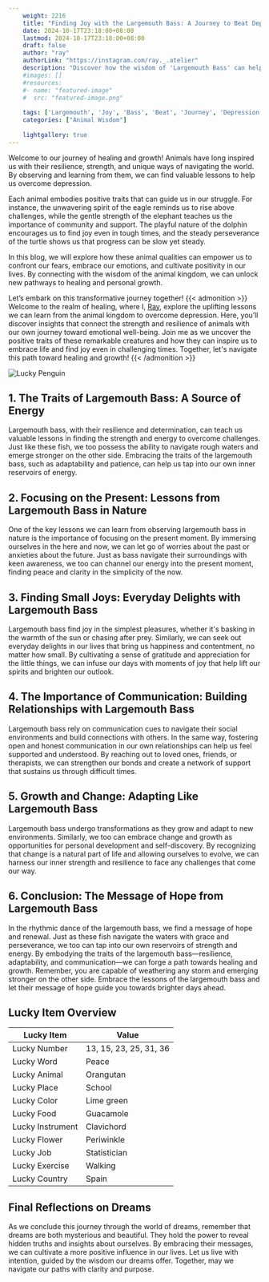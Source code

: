 ```yaml
---
    weight: 2216
    title: "Finding Joy with the Largemouth Bass: A Journey to Beat Depression"  # Assuming 'title' column exists
    date: 2024-10-17T23:18:00+08:00
    lastmod: 2024-10-17T23:18:00+08:00
    draft: false
    author: "ray"
    authorLink: "https://instagram.com/ray._.atelier"
    description: "Discover how the wisdom of 'Largemouth Bass' can help you overcome depression and find joy in your life journey."
    #images: []
    #resources:
    #- name: "featured-image"
    #  src: "featured-image.png"
    
    tags: ['Largemouth', 'Joy', 'Bass', 'Beat', 'Journey', 'Depression', 'Finding']
    categories: ["Animal Wisdom"]
    
    lightgallery: true
---
```

    
Welcome to our journey of healing and growth! Animals have long inspired us with their resilience, strength, and unique ways of navigating the world. By observing and learning from them, we can find valuable lessons to help us overcome depression.

Each animal embodies positive traits that can guide us in our struggle. For instance, the unwavering spirit of the eagle reminds us to rise above challenges, while the gentle strength of the elephant teaches us the importance of community and support. The playful nature of the dolphin encourages us to find joy even in tough times, and the steady perseverance of the turtle shows us that progress can be slow yet steady.

In this blog, we will explore how these animal qualities can empower us to confront our fears, embrace our emotions, and cultivate positivity in our lives. By connecting with the wisdom of the animal kingdom, we can unlock new pathways to healing and personal growth.

Let’s embark on this transformative journey together!
{{< admonition >}}
Welcome to the realm of healing, where I, [Ray](https://instagram.com/ray._.atelier), explore the uplifting lessons we can learn from the animal kingdom to overcome depression. Here, you’ll discover insights that connect the strength and resilience of animals with our own journey toward emotional well-being. Join me as we uncover the positive traits of these remarkable creatures and how they can inspire us to embrace life and find joy even in challenging times. Together, let's navigate this path toward healing and growth!
{{< /admonition >}}

![Lucky Penguin](https://cdn.pixabay.com/photo/2024/09/07/02/34/penguins-9028827_1280.jpg "Lucky Penguin")

## 1. The Traits of Largemouth Bass: A Source of Energy
Largemouth bass, with their resilience and determination, can teach us valuable lessons in finding the strength and energy to overcome challenges. Just like these fish, we too possess the ability to navigate rough waters and emerge stronger on the other side. Embracing the traits of the largemouth bass, such as adaptability and patience, can help us tap into our own inner reservoirs of energy.

## 2. Focusing on the Present: Lessons from Largemouth Bass in Nature
One of the key lessons we can learn from observing largemouth bass in nature is the importance of focusing on the present moment. By immersing ourselves in the here and now, we can let go of worries about the past or anxieties about the future. Just as bass navigate their surroundings with keen awareness, we too can channel our energy into the present moment, finding peace and clarity in the simplicity of the now.

## 3. Finding Small Joys: Everyday Delights with Largemouth Bass
Largemouth bass find joy in the simplest pleasures, whether it's basking in the warmth of the sun or chasing after prey. Similarly, we can seek out everyday delights in our lives that bring us happiness and contentment, no matter how small. By cultivating a sense of gratitude and appreciation for the little things, we can infuse our days with moments of joy that help lift our spirits and brighten our outlook.

## 4. The Importance of Communication: Building Relationships with Largemouth Bass
Largemouth bass rely on communication cues to navigate their social environments and build connections with others. In the same way, fostering open and honest communication in our own relationships can help us feel supported and understood. By reaching out to loved ones, friends, or therapists, we can strengthen our bonds and create a network of support that sustains us through difficult times.

## 5. Growth and Change: Adapting Like Largemouth Bass
Largemouth bass undergo transformations as they grow and adapt to new environments. Similarly, we too can embrace change and growth as opportunities for personal development and self-discovery. By recognizing that change is a natural part of life and allowing ourselves to evolve, we can harness our inner strength and resilience to face any challenges that come our way.

## 6. Conclusion: The Message of Hope from Largemouth Bass
In the rhythmic dance of the largemouth bass, we find a message of hope and renewal. Just as these fish navigate the waters with grace and perseverance, we too can tap into our own reservoirs of strength and energy. By embodying the traits of the largemouth bass—resilience, adaptability, and communication—we can forge a path towards healing and growth. Remember, you are capable of weathering any storm and emerging stronger on the other side. Embrace the lessons of the largemouth bass and let their message of hope guide you towards brighter days ahead.


## Lucky Item Overview
| Lucky Item          | Value              |
|---------------|--------------------|
| Lucky Number        | 13, 15, 23, 25, 31, 36  |
| Lucky Word          | Peace |
| Lucky Animal        | Orangutan |
| Lucky Place         | School     |
| Lucky Color         | Lime green     |
| Lucky Food          | Guacamole      |
| Lucky Instrument    | Clavichord |
| Lucky Flower        | Periwinkle    |
| Lucky Job           | Statistician       |
| Lucky Exercise      | Walking  |
| Lucky Country       | Spain    |


##  Final Reflections on Dreams

As we conclude this journey through the world of dreams, remember that dreams are both mysterious and beautiful. They hold the power to reveal hidden truths and insights about ourselves. By embracing their messages, we can cultivate a more positive influence in our lives. Let us live with intention, guided by the wisdom our dreams offer. Together, may we navigate our paths with clarity and purpose.
